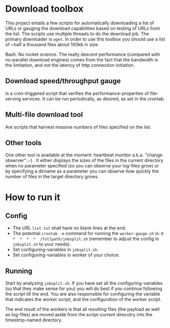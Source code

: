 # Download toolbox

This project entails a few scripts for automatically downloading a list of URLs or gauging the download capabilities based on testing of URLs from the list.  The scripts use multiple threads to do the download job.  The primary downloader is `wget`.  In order to use this toolbox you should use a list of ~half a thousand files about 100kb in size.

Bash.  No rocket science.  The really descent performance (compared with no-parallel download engines) comes from the fact that the bandwidth is the limitation, and not the latency of http connection initiation.

## Download speed/throughput gauge

Is a cron-triggered script that verifies the performance-properties of file-serving services. It can be run periodically, as desired, as set in the crontab.

## Multi-file download tool

Are scripts that harvest massive numbers of files specified on the list.

## Other tools

One other tool is available at the moment: heartbeat monitor a.k.a. "change observer" ;-) .  It either displays the sizes of the files in the current directory when no parameter specified (so you can observe your log-files grow) or by specifying a dirname as a parameter you can observe how quickly the number of files in the target directory grows.

# How to run it

## Config

* The URL `list.txt` shall have no blank lines at the end.
* The potential `crontab -e` command for running the `worker-gauge.sh` is: `0 *  *  *  *  /fullpath/jobsplit.sh` (remember to adjust the config in `jobsplit.sh` to your needs).
* Set configuring-variables in `jobsplit.sh`.
* Set configuring-variables in worker of your choice.

## Running

Start by analyzing `jobsplit.sh`.  If you have set all the configuring-variables (so that they make sense for you) you will do best if you continue following the script till the end.  You are also responsible for configuring the variable that indicates the worker script, and the configuration of the worker script.

The end result of the workers is that all resulting files (the payload as well as log-files) are moved aside from the script-current direcotry into the timestmp-named directory.
